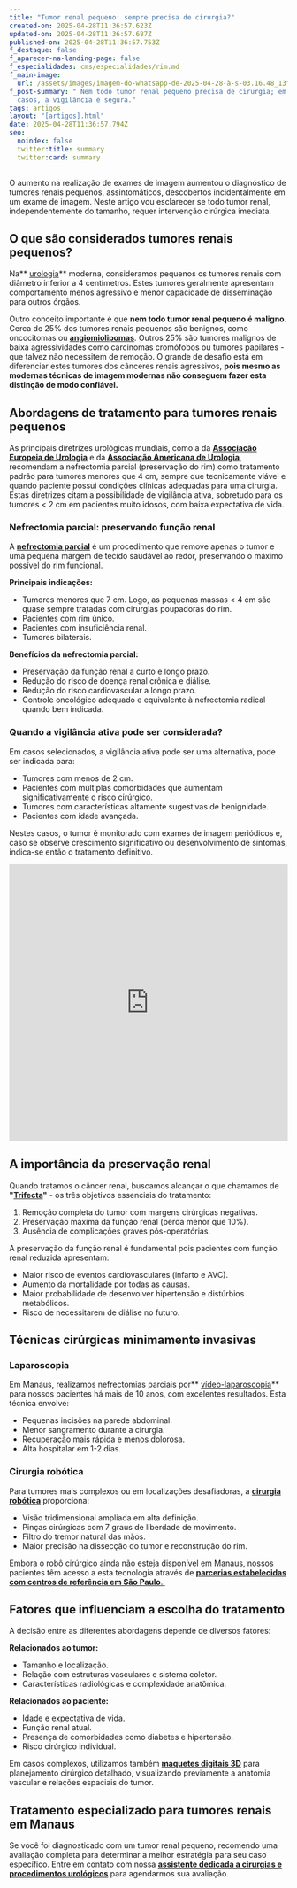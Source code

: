 ```yaml
---
title: "Tumor renal pequeno: sempre precisa de cirurgia?"
created-on: 2025-04-28T11:36:57.623Z
updated-on: 2025-04-28T11:36:57.687Z
published-on: 2025-04-28T11:36:57.753Z
f_destaque: false
f_aparecer-na-landing-page: false
f_especialidades: cms/especialidades/rim.md
f_main-image:
  url: /assets/images/imagem-do-whatsapp-de-2025-04-28-à-s-03.16.48_13f7e8cb.jpg
f_post-summary: " Nem todo tumor renal pequeno precisa de cirurgia; em alguns
  casos, a vigilância é segura."
tags: artigos
layout: "[artigos].html"
date: 2025-04-28T11:36:57.794Z
seo:
  noindex: false
  twitter:title: summary
  twitter:card: summary
---
```

O aumento na realização de exames de imagem aumentou o diagnóstico de tumores renais pequenos, assintomáticos, descobertos incidentalmente em um exame de imagem. Neste artigo vou esclarecer se todo tumor renal, independentemente do tamanho, requer intervenção cirúrgica imediata.

## **O que são considerados tumores renais pequenos?**

Na** [urologia](https://uroconsult.com.br/artigos/o-que-e-urologia-entenda-essa-especialidade-medica-essencial/)** moderna, consideramos pequenos os tumores renais com diâmetro inferior a 4 centímetros. Estes tumores geralmente apresentam comportamento menos agressivo e menor capacidade de disseminação para outros órgãos.

Outro conceito importante é que **nem todo tumor renal pequeno é maligno**. Cerca de 25% dos tumores renais pequenos são benignos, como oncocitomas ou **[angiomiolipomas](https://uroconsult.com.br/artigos/angiomiolipoma-renal-saiba-mais-sobre-este-tumor-benigno/)**. Outros 25% são tumores malignos de baixa agressividades como carcinomas cromófobos ou tumores papilares - que talvez não necessitem de remoção. O grande de desafio está em diferenciar estes tumores dos cânceres renais agressivos, **pois mesmo as modernas técnicas de imagem modernas não conseguem fazer esta distinção de modo confiável.**

## **Abordagens de tratamento para tumores renais pequenos**

As principais diretrizes urológicas mundiais, como a da **[Associação Europeia de Urologia](https://uroweb.org/)** e da **[Associação Americana de Urologia](https://www.auanet.org/)**, recomendam a nefrectomia parcial (preservação do rim) como tratamento padrão para tumores menores que 4 cm, sempre que tecnicamente viável e quando paciente possui condições clínicas adequadas para uma cirurgia. Estas diretrizes citam a possibilidade de vigilância ativa, sobretudo para os tumores < 2 cm em pacientes muito idosos, com baixa expectativa de vida.

### **Nefrectomia parcial: preservando função renal**

A **[nefrectomia parcial](https://uroconsult.com.br/artigos/nefrectomia-parcial-ou-total-qual-a-melhor-op%C3%A7%C3%A3o-para-o-seu-caso/)** é um procedimento que remove apenas o tumor e uma pequena margem de tecido saudável ao redor, preservando o máximo possível do rim funcional.

**Principais indicações:**

* Tumores menores que 7 cm. Logo, as pequenas massas < 4 cm são quase sempre tratadas com cirurgias poupadoras do rim.
* Pacientes com rim único.
* Pacientes com insuficiência renal.
* Tumores bilaterais.

**Benefícios da nefrectomia parcial:**

* Preservação da função renal a curto e longo prazo.
* Redução do risco de doença renal crônica e diálise.
* Redução do risco cardiovascular a longo prazo.
* Controle oncológico adequado e equivalente à nefrectomia radical quando bem indicada.

### **Quando a vigilância ativa pode ser considerada?**

Em casos selecionados, a vigilância ativa pode ser uma alternativa, pode ser indicada para:

* Tumores com menos de 2 cm.
* Pacientes com múltiplas comorbidades que aumentam significativamente o risco cirúrgico.
* Tumores com características altamente sugestivas de benignidade.
* Pacientes com idade avançada.

Nestes casos, o tumor é monitorado com exames de imagem periódicos e, caso se observe crescimento significativo ou desenvolvimento de sintomas, indica-se então o tratamento definitivo.

<div style="text-align: center; margin-bottom: 20px;">
  <iframe
    width="100%"
    height="500"
    src="https://www.youtube.com/embed/r8Zo4rvU5_k"
    title="Objetivos da cirurgia para o câncer renal"
    frameborder="0"
    allow="accelerometer; autoplay; clipboard-write; encrypted-media; gyroscope; picture-in-picture; web-share"
    referrerpolicy="strict-origin-when-cross-origin"
    allowfullscreen
    id="responsive-video"
    style="max-width: 800px; margin: 0 auto; display: block;"
  ></iframe>
  <script>
    function adjustIframeHeight() {
      var iframe = document.getElementById('responsive-video');
      if (window.innerWidth < 768) {
        iframe.style.height = '300px'; // Altura para celular
      } else {
        iframe.style.height = '500px'; // Altura para desktop
      }
    }  </script>
</div>

## **A importância da preservação renal**

Quando tratamos o câncer renal, buscamos alcançar o que chamamos de **"[Trifecta](https://uroconsult.com.br/artigos/trifecta-para-c%C3%A2ncer-de-rim-como-a-cirurgia-rob%C3%B3tica-pode-auxiliar-para-atingirmos-estes-objetivos/)"** - os três objetivos essenciais do tratamento:

1. Remoção completa do tumor com margens cirúrgicas negativas.
2. Preservação máxima da função renal (perda menor que 10%).
3. Ausência de complicações graves pós-operatórias.

A preservação da função renal é fundamental pois pacientes com função renal reduzida apresentam:

* Maior risco de eventos cardiovasculares (infarto e AVC).
* Aumento da mortalidade por todas as causas.
* Maior probabilidade de desenvolver hipertensão e distúrbios metabólicos.
* Risco de necessitarem de diálise no futuro.

## **Técnicas cirúrgicas minimamente invasivas**

### **Laparoscopia**

Em Manaus, realizamos nefrectomias parciais por** [vídeo-laparoscopia](https://uroconsult.com.br/artigos/laparoscopia-urologica-com-imagem-hd-e-bisturi-harmonico/)** para nossos pacientes há mais de 10 anos, com excelentes resultados. Esta técnica envolve:

* Pequenas incisões na parede abdominal.
* Menor sangramento durante a cirurgia.
* Recuperação mais rápida e menos dolorosa.
* Alta hospitalar em 1-2 dias.

### **Cirurgia robótica**

Para tumores mais complexos ou em localizações desafiadoras, a **[cirurgia robótica](https://uroconsult.com.br/artigos/10-mitos-e-verdades-sobre-a-cirurgia-rob%C3%B3tica-na-urologia/)** proporciona:

* Visão tridimensional ampliada em alta definição.
* Pinças cirúrgicas com 7 graus de liberdade de movimento.
* Filtro do tremor natural das mãos.
* Maior precisão na dissecção do tumor e reconstrução do rim.

Embora o robô cirúrgico ainda não esteja disponível em Manaus, nossos pacientes têm acesso a esta tecnologia através de [**parcerias estabelecidas com centros de referência em São Paulo**. ](https://uroconsult.com.br/artigos/cirurgia-rob%C3%B3tica-para-c%C3%A2ncer-de-rim-como-pacientes-de-manaus-podem-realizar-o-procedimento-em-s%C3%A3o-paulo/)

## **Fatores que influenciam a escolha do tratamento**

A decisão entre as diferentes abordagens depende de diversos fatores:

**Relacionados ao tumor:**

* Tamanho e localização.
* Relação com estruturas vasculares e sistema coletor.
* Características radiológicas e complexidade anatômica.

**Relacionados ao paciente:**

* Idade e expectativa de vida.
* Função renal atual.
* Presença de comorbidades como diabetes e hipertensão.
* Risco cirúrgico individual.

Em casos complexos, utilizamos também **[maquetes digitais 3D](https://uroconsult.com.br/artigos/maquetes-digitais-para-planejar-a-cirurgia-do-c%C3%A2ncer-renal-como-elas-podem-beneficiar-voc%C3%AA/)** para planejamento cirúrgico detalhado, visualizando previamente a anatomia vascular e relações espaciais do tumor.

## **Tratamento especializado para tumores renais em Manaus**

Se você foi diagnosticado com um tumor renal pequeno, recomendo uma avaliação completa para determinar a melhor estratégia para seu caso específico. Entre em contato com nossa **[assistente dedicada a cirurgias e procedimentos urológicos](https://api.whatsapp.com/send?phone=5592982252490)** para agendarmos sua avaliação.